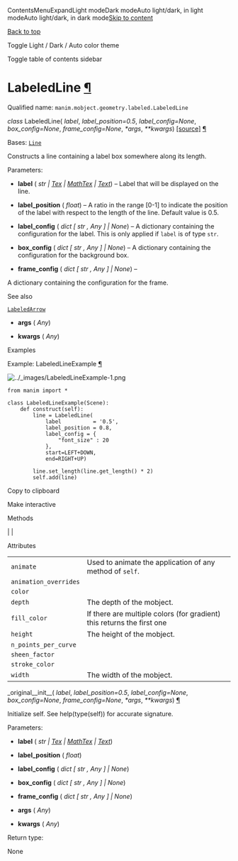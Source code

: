 ContentsMenuExpandLight modeDark modeAuto light/dark, in light modeAuto light/dark, in dark mode[Skip to content](https://docs.manim.community/en/stable/reference/manim.mobject.geometry.labeled.LabeledLine.html#furo-main-content)

[Back to top](https://docs.manim.community/en/stable/reference/manim.mobject.geometry.labeled.LabeledLine.html#)

Toggle Light / Dark / Auto color theme

Toggle table of contents sidebar

# LabeledLine [¶](https://docs.manim.community/en/stable/reference/manim.mobject.geometry.labeled.LabeledLine.html\#labeledline "Link to this heading")

Qualified name: `manim.mobject.geometry.labeled.LabeledLine`

_class_ LabeledLine( _label_, _label\_position=0.5_, _label\_config=None_, _box\_config=None_, _frame\_config=None_, _\*args_, _\*\*kwargs_) [\[source\]](https://docs.manim.community/en/stable/_modules/manim/mobject/geometry/labeled.html#LabeledLine) [¶](https://docs.manim.community/en/stable/reference/manim.mobject.geometry.labeled.LabeledLine.html#manim.mobject.geometry.labeled.LabeledLine "Link to this definition")

Bases: [`Line`](https://docs.manim.community/en/stable/reference/manim.mobject.geometry.line.Line.html#manim.mobject.geometry.line.Line "manim.mobject.geometry.line.Line")

Constructs a line containing a label box somewhere along its length.

Parameters:

- **label** ( _str_ _\|_ [_Tex_](https://docs.manim.community/en/stable/reference/manim.mobject.text.tex_mobject.Tex.html#manim.mobject.text.tex_mobject.Tex "manim.mobject.text.tex_mobject.Tex") _\|_ [_MathTex_](https://docs.manim.community/en/stable/reference/manim.mobject.text.tex_mobject.MathTex.html#manim.mobject.text.tex_mobject.MathTex "manim.mobject.text.tex_mobject.MathTex") _\|_ [_Text_](https://docs.manim.community/en/stable/reference/manim.mobject.text.text_mobject.Text.html#manim.mobject.text.text_mobject.Text "manim.mobject.text.text_mobject.Text")) – Label that will be displayed on the line.

- **label\_position** ( _float_) – A ratio in the range \[0-1\] to indicate the position of the label with respect to the length of the line. Default value is 0.5.

- **label\_config** ( _dict_ _\[_ _str_ _,_ _Any_ _\]_ _\|_ _None_) – A dictionary containing the configuration for the label.
This is only applied if `label` is of type `str`.

- **box\_config** ( _dict_ _\[_ _str_ _,_ _Any_ _\]_ _\|_ _None_) – A dictionary containing the configuration for the background box.

- **frame\_config** ( _dict_ _\[_ _str_ _,_ _Any_ _\]_ _\|_ _None_) –

A dictionary containing the configuration for the frame.



See also



[`LabeledArrow`](https://docs.manim.community/en/stable/reference/manim.mobject.geometry.labeled.LabeledArrow.html#manim.mobject.geometry.labeled.LabeledArrow "manim.mobject.geometry.labeled.LabeledArrow")

- **args** ( _Any_)

- **kwargs** ( _Any_)


Examples

Example: LabeledLineExample [¶](https://docs.manim.community/en/stable/reference/manim.mobject.geometry.labeled.LabeledLine.html#labeledlineexample)

![../_images/LabeledLineExample-1.png](https://docs.manim.community/en/stable/_images/LabeledLineExample-1.png)

```
from manim import *

class LabeledLineExample(Scene):
    def construct(self):
        line = LabeledLine(
            label          = '0.5',
            label_position = 0.8,
            label_config = {
                "font_size" : 20
            },
            start=LEFT+DOWN,
            end=RIGHT+UP)

        line.set_length(line.get_length() * 2)
        self.add(line)

```

Copy to clipboard

Make interactive

Methods

|
|

Attributes

|     |     |
| --- | --- |
| `animate` | Used to animate the application of any method of `self`. |
| `animation_overrides` |  |
| `color` |  |
| `depth` | The depth of the mobject. |
| `fill_color` | If there are multiple colors (for gradient) this returns the first one |
| `height` | The height of the mobject. |
| `n_points_per_curve` |  |
| `sheen_factor` |  |
| `stroke_color` |  |
| `width` | The width of the mobject. |

\_original\_\_init\_\_( _label_, _label\_position=0.5_, _label\_config=None_, _box\_config=None_, _frame\_config=None_, _\*args_, _\*\*kwargs_) [¶](https://docs.manim.community/en/stable/reference/manim.mobject.geometry.labeled.LabeledLine.html#manim.mobject.geometry.labeled.LabeledLine._original__init__ "Link to this definition")

Initialize self. See help(type(self)) for accurate signature.

Parameters:

- **label** ( _str_ _\|_ [_Tex_](https://docs.manim.community/en/stable/reference/manim.mobject.text.tex_mobject.Tex.html#manim.mobject.text.tex_mobject.Tex "manim.mobject.text.tex_mobject.Tex") _\|_ [_MathTex_](https://docs.manim.community/en/stable/reference/manim.mobject.text.tex_mobject.MathTex.html#manim.mobject.text.tex_mobject.MathTex "manim.mobject.text.tex_mobject.MathTex") _\|_ [_Text_](https://docs.manim.community/en/stable/reference/manim.mobject.text.text_mobject.Text.html#manim.mobject.text.text_mobject.Text "manim.mobject.text.text_mobject.Text"))

- **label\_position** ( _float_)

- **label\_config** ( _dict_ _\[_ _str_ _,_ _Any_ _\]_ _\|_ _None_)

- **box\_config** ( _dict_ _\[_ _str_ _,_ _Any_ _\]_ _\|_ _None_)

- **frame\_config** ( _dict_ _\[_ _str_ _,_ _Any_ _\]_ _\|_ _None_)

- **args** ( _Any_)

- **kwargs** ( _Any_)


Return type:

None